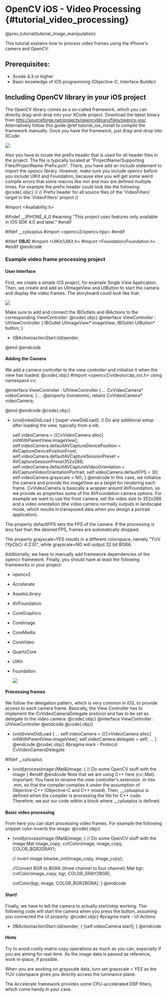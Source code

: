 OpenCV iOS - Video Processing {#tutorial_video_processing}
=============================

@prev_tutorial{tutorial_image_manipulation}


This tutorial explains how to process video frames using the iPhone's camera and OpenCV.

Prerequisites:
--------------

-   Xcode 4.3 or higher
-   Basic knowledge of iOS programming (Objective-C, Interface Builder)

Including OpenCV library in your iOS project
--------------------------------------------

The OpenCV library comes as a so-called framework, which you can directly drag-and-drop into your
XCode project. Download the latest binary from
<http://sourceforge.net/projects/opencvlibrary/files/opencv-ios/>. Alternatively follow this
guide @ref tutorial_ios_install to compile the framework manually. Once you have the framework, just
drag-and-drop into XCode:

![](images/xcode_hello_ios_framework_drag_and_drop.png)

Also you have to locate the prefix header that is used for all header files in the project. The file
is typically located at "ProjectName/Supporting Files/ProjectName-Prefix.pch". There, you have add
an include statement to import the opencv library. However, make sure you include opencv before you
include UIKit and Foundation, because else you will get some weird compile errors that some macros
like min and max are defined multiple times. For example the prefix header could look like the
following:
@code{.objc}
//
// Prefix header for all source files of the 'VideoFilters' target in the 'VideoFilters' project
//

#import <Availability.h>

#ifndef __IPHONE_4_0
#warning "This project uses features only available in iOS SDK 4.0 and later."
#endif

#ifdef __cplusplus
#import <opencv2/opencv.hpp>
#endif

#ifdef __OBJC__
    #import <UIKit/UIKit.h>
    #import <Foundation/Foundation.h>
#endif
@endcode
### Example video frame processing project

#### User Interface

First, we create a simple iOS project, for example Single View Application. Then, we create and add
an UIImageView and UIButton to start the camera and display the video frames. The storyboard could
look like that:

![](images/xcode_hello_ios_viewcontroller_layout.png)

Make sure to add and connect the IBOutlets and IBActions to the corresponding ViewController:
@code{.objc}
@interface ViewController : UIViewController
{
    IBOutlet UIImageView* imageView;
    IBOutlet UIButton* button;
}

- (IBAction)actionStart:(id)sender;

@end
@endcode
#### Adding the Camera

We add a camera controller to the view controller and initialize it when the view has loaded:
@code{.objc}
#import <opencv2/videoio/cap_ios.h>
using namespace cv;


@interface ViewController : UIViewController
{
    ...
    CvVideoCamera* videoCamera;
}
...
@property (nonatomic, retain) CvVideoCamera* videoCamera;

@end
@endcode
@code{.objc}
- (void)viewDidLoad
{
    [super viewDidLoad];
    // Do any additional setup after loading the view, typically from a nib.

    self.videoCamera = [[CvVideoCamera alloc] initWithParentView:imageView];
    self.videoCamera.defaultAVCaptureDevicePosition = AVCaptureDevicePositionFront;
    self.videoCamera.defaultAVCaptureSessionPreset = AVCaptureSessionPreset352x288;
    self.videoCamera.defaultAVCaptureVideoOrientation = AVCaptureVideoOrientationPortrait;
    self.videoCamera.defaultFPS = 30;
    self.videoCamera.grayscale = NO;
}
@endcode
In this case, we initialize the camera and provide the imageView as a target for rendering each
frame. CvVideoCamera is basically a wrapper around AVFoundation, so we provide as properties some of
the AVFoundation camera options. For example we want to use the front camera, set the video size to
352x288 and a video orientation (the video camera normally outputs in landscape mode, which results
in transposed data when you design a portrait application).

The property defaultFPS sets the FPS of the camera. If the processing is less fast than the desired
FPS, frames are automatically dropped.

The property grayscale=YES results in a different colorspace, namely "YUV (YpCbCr 4:2:0)", while
grayscale=NO will output 32 bit BGRA.

Additionally, we have to manually add framework dependencies of the opencv framework. Finally, you
should have at least the following frameworks in your project:

-   opencv2
-   Accelerate
-   AssetsLibrary
-   AVFoundation
-   CoreGraphics
-   CoreImage
-   CoreMedia
-   CoreVideo
-   QuartzCore
-   UIKit
-   Foundation

    ![](images/xcode_hello_ios_frameworks_add_dependencies.png)

#### Processing frames

We follow the delegation pattern, which is very common in iOS, to provide access to each camera
frame. Basically, the View Controller has to implement the CvVideoCameraDelegate protocol and has to
be set as delegate to the video camera:
@code{.objc}
@interface ViewController : UIViewController<CvVideoCameraDelegate>
@endcode
@code{.objc}
- (void)viewDidLoad
{
    ...
    self.videoCamera = [[CvVideoCamera alloc] initWithParentView:imageView];
    self.videoCamera.delegate = self;
    ...
}
@endcode
@code{.objc}
#pragma mark - Protocol CvVideoCameraDelegate

#ifdef __cplusplus
- (void)processImage:(Mat&)image;
{
    // Do some OpenCV stuff with the image
}
#endif
@endcode
Note that we are using C++ here (cv::Mat). Important: You have to rename the view controller's
extension .m into .mm, so that the compiler compiles it under the assumption of Objective-C++
(Objective-C and C++ mixed). Then, __cplusplus is defined when the compiler is processing the file
for C++ code. Therefore, we put our code within a block where __cplusplus is defined.

#### Basic video processing

From here you can start processing video frames. For example the following snippet color-inverts the
image:
@code{.objc}
- (void)processImage:(Mat&)image;
{
    // Do some OpenCV stuff with the image
    Mat image_copy;
    cvtColor(image, image_copy, COLOR_BGR2GRAY);

    // invert image
    bitwise_not(image_copy, image_copy);

    //Convert BGR to BGRA (three channel to four channel)
    Mat bgr;
    cvtColor(image_copy, bgr, COLOR_GRAY2BGR);

    cvtColor(bgr, image, COLOR_BGR2BGRA);
}
@endcode
#### Start!

Finally, we have to tell the camera to actually start/stop working. The following code will start
the camera when you press the button, assuming you connected the UI properly:
@code{.objc}
#pragma mark - UI Actions

- (IBAction)actionStart:(id)sender;
{
    [self.videoCamera start];
}
@endcode
#### Hints

Try to avoid costly matrix copy operations as much as you can, especially if you are aiming for
real-time. As the image data is passed as reference, work in-place, if possible.

When you are working on grayscale data, turn set grayscale = YES as the YUV colorspace gives you
directly access the luminance plane.

The Accelerate framework provides some CPU-accelerated DSP filters, which come handy in your case.
